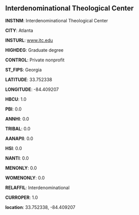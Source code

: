 
Interdenominational Theological Center
---
**INSTNM**: Interdenominational Theological Center

**CITY**: Atlanta

**INSTURL**: www.itc.edu

**HIGHDEG**: Graduate degree

**CONTROL**: Private nonprofit

**ST_FIPS**: Georgia

**LATITUDE**: 33.752338

**LONGITUDE**: -84.409207

**HBCU**: 1.0

**PBI**: 0.0

**ANNHI**: 0.0

**TRIBAL**: 0.0

**AANAPII**: 0.0

**HSI**: 0.0

**NANTI**: 0.0

**MENONLY**: 0.0

**WOMENONLY**: 0.0

**RELAFFIL**: Interdenominational

**CURROPER**: 1.0

**location**: 33.752338, -84.409207